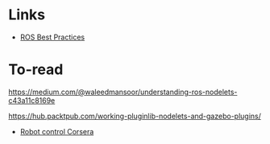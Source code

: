 
# Links
- [ROS Best Practices](https://github.com/leggedrobotics/ros_best_practices/wiki)

# To-read
https://medium.com/@waleedmansoor/understanding-ros-nodelets-c43a11c8169e

https://hub.packtpub.com/working-pluginlib-nodelets-and-gazebo-plugins/

- [Robot control Corsera](https://www.youtube.com/watch?v=aSwCMK96NOw&list=PLp8ijpvp8iCvFDYdcXqqYU5Ibl_aOqwjr)